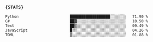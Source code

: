 ### `{STATS}` 
<!--START_SECTION:waka-->

```txt
Python                       ██████████████████░░░░░░░   71.90 %
C#                           ██▓░░░░░░░░░░░░░░░░░░░░░░   10.50 %
Text                         ██▒░░░░░░░░░░░░░░░░░░░░░░   09.49 %
JavaScript                   █░░░░░░░░░░░░░░░░░░░░░░░░   04.26 %
TOML                         ▒░░░░░░░░░░░░░░░░░░░░░░░░   01.88 %
```

<!--END_SECTION:waka-->
